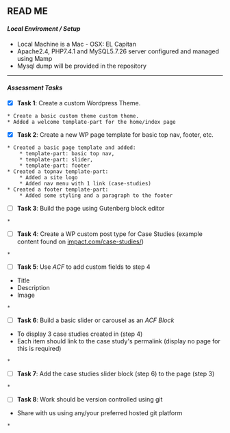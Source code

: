 ## READ ME

#### ***Local Enviroment / Setup***
* Local Machine is a Mac - OSX: EL Capitan
* Apache2.4, PHP7.4.1 and MySQL5.7.26 server configured and managed using Mamp
* Mysql dump will be provided in the repository
_____________________________________

#### ***Assessment Tasks***

- [x] **Task 1**: Create a custom Wordpress Theme.
```text
* Create a basic custom theme custom theme.
* Added a welcome template-part for the home/index page
```


- [x] **Task 2**: Create a new WP page template for basic top nav, footer, etc.
```text
* Created a basic page template and added:
    * template-part: basic top nav,
    * template-part: slider,
    * template-part: footer
* Created a topnav template-part:
    * Added a site logo
    * Added nav menu with 1 link (case-studies)
* Created a footer template-part:
    * Added some styling and a paragraph to the footer
```


- [ ] **Task 3**: Build the page using Gutenberg block editor
```text
* 

```


- [ ] **Task 4**: Create a WP custom post type for Case Studies
(example content found on [impact.com/case-studies/](impact.com/case-studies/))
```text
* 

```


- [ ] **Task 5**: Use *ACF* to add custom fields to step 4
* Title
* Description
* Image
```text
* 

```


- [ ] **Task 6**: Build a basic slider or carousel as an *ACF Block*
* To display 3 case studies created in (step 4)
* Each item should link to the case study's permalink (display no page for this is required)
```text
* 

```


- [ ] **Task 7**: Add the case studies slider block (step 6) to the page (step 3)
```text
* 

```


- [ ] **Task 8**: Work should be version controlled using git
* Share with us using any/your preferred hosted git platform
```text
* 

```



